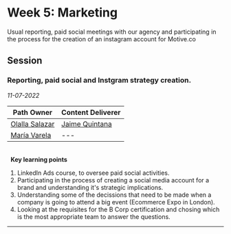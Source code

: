 # Week 5: Marketing
Usual reporting, paid social meetings with our agency and participating in the process for the creation of an instagram account for Motive.co 

## Session
### Reporting, paid social and Instgram strategy creation.

*11-07-2022*

<!-- (Do not change the line below!!!) -->
| **Path Owner** | **Content Deliverer** |
| --- | --- |
| [Olalla Salazar](https://es.linkedin.com/in/olallasalazar) | [Jaime Quintana](https://www.linkedin.com/in/jaimequintana/) |
| [María Varela](https://es.linkedin.com/in/varelamaria/en?trk=people-guest_people_search-card) | --- | 


\
&nbsp; <!-- (Do not change this and above line PLEASE!!!) -->
**Key learning points** <!-- (Do not change this line!!!) -->
1. LinkedIn Ads course, to oversee paid social activities. 
2. Participating in the process of creating a social media account for a brand and understanding it's strategic implications. 
3. Understanding some of the decissions that need to be made when a company is going to attend a big event (Ecommerce Expo in London).
4. Looking at the requisites for the B Corp certification and chosing which is the most appropriate team to answer the questions. 

****

